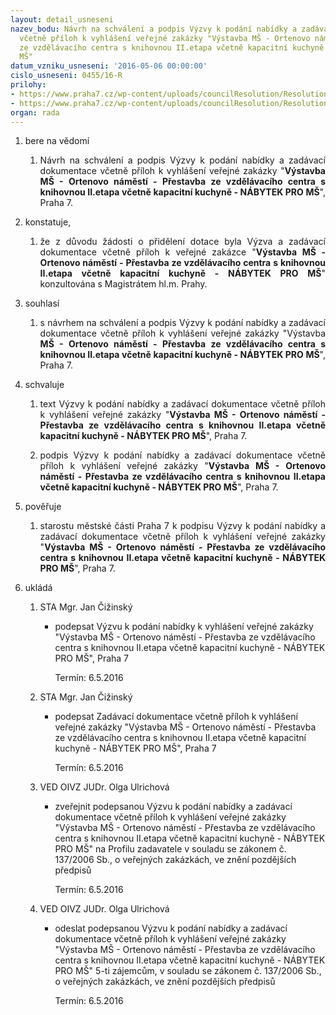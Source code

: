 ```yaml
---
layout: detail_usneseni
nazev_bodu: Návrh na schválení a podpis Výzvy k podání nabídky a zadávací dokumentace
  včetně příloh k vyhlášení veřejné zakázky "Výstavba MŠ - Ortenovo náměstí - Přestavba
  ze vzdělávacího centra s knihovnou II.etapa včetně kapacitní kuchyně - NÁBYTEK PRO
  MŠ"
datum_vzniku_usneseni: '2016-05-06 00:00:00'
cislo_usneseni: 0455/16-R
prilohy:
- https://www.praha7.cz/wp-content/uploads/councilResolution/Resolutions/27667/export/1Duvodovazprava~55501.doc
- https://www.praha7.cz/wp-content/uploads/councilResolution/Resolutions/27667/export/export~299424.pdf
organ: rada
---
```

<ol class="urzList_view" id="urzList">
<li id="" class="urzClass1"><span name="1">bere na vědomí</span> 
<ol class="urzOlClass">
<li id="" class="urzClass2" style="TEXT-ALIGN: justify"><span><p style="TEXT-ALIGN: justify" data-mce-style="text-align: justify;">Návrh na schválení a podpis Výzvy k podání nabídky a zadávací dokumentace včetně příloh k vyhlášení veřejné zakázky "<strong>Výstavba MŠ - Ortenovo náměstí - Přestavba ze vzdělávacího centra s knihovnou II.etapa včetně kapacitní kuchyně - NÁBYTEK PRO MŠ</strong>", Praha 7.</p></span></li></ol></li>
<li id="" class="urzClass1"><span name="50">konstatuje,</span> 
<ol class="urzOlClass">
<li id="" class="urzClass2" style="TEXT-ALIGN: justify"><span><p style="TEXT-ALIGN: justify" data-mce-style="text-align: justify;">že z důvodu žádosti o přidělení dotace byla Výzva a zadávací dokumentace včetně příloh k veřejné zakázce "<strong>Výstavba MŠ - Ortenovo náměstí - Přestavba ze vzdělávacího centra s knihovnou II.etapa včetně kapacitní kuchyně - NÁBYTEK PRO MŠ</strong>" konzultována s Magistrátem hl.m. Prahy.</p></span></li></ol></li>
<li id="" class="urzClass1"><span name="26">souhlasí</span> 
<ol class="urzOlClass">
<li id="" class="urzClass2" style="TEXT-ALIGN: justify"><span><p style="TEXT-ALIGN: justify" data-mce-style="text-align: justify;">s návrhem na schválení a podpis Výzvy k podání nabídky a zadávací dokumentace včetně příloh k vyhlášení veřejné zakázky "Výstavba <strong>MŠ - Ortenovo náměstí - Přestavba ze vzdělávacího centra s knihovnou II.etapa včetně kapacitní kuchyně - NÁBYTEK PRO MŠ</strong>", Praha 7.</p></span></li></ol></li>
<li id="" class="urzClass1"><span name="24">schvaluje</span> 
<ol class="urzOlClass">
<li id="" class="urzClass2" style="TEXT-ALIGN: justify"><span><p style="TEXT-ALIGN: justify" data-mce-style="text-align: justify;">text Výzvy k podání nabídky a zadávací dokumentace včetně příloh k vyhlášení veřejné zakázky "<strong>Výstavba MŠ - Ortenovo náměstí - Přestavba ze vzdělávacího centra s knihovnou II.etapa včetně kapacitní kuchyně - NÁBYTEK PRO MŠ</strong>", Praha 7.</p></span></li>
<li id="" class="urzClass2" style="TEXT-ALIGN: justify"><span><p style="TEXT-ALIGN: justify" data-mce-style="text-align: justify;">podpis Výzvy k podání nabídky a zadávací dokumentace včetně příloh k vyhlášení veřejné zakázky "<strong>Výstavba MŠ - Ortenovo náměstí - Přestavba ze vzdělávacího centra s knihovnou II.etapa včetně kapacitní kuchyně - NÁBYTEK PRO MŠ</strong>", Praha 7.</p></span></li></ol></li>
<li id="" class="urzClass1"><span name="16">pověřuje</span> 
<ol class="urzOlClass">
<li id="" class="urzClass2" style="TEXT-ALIGN: justify"><span><p style="TEXT-ALIGN: justify" data-mce-style="text-align: justify;">starostu městské části Praha 7 k podpisu Výzvy k podání nabídky a zadávací dokumentace včetně příloh k vyhlášení veřejné zakázky "<strong>Výstavba MŠ - Ortenovo náměstí - Přestavba ze vzdělávacího centra s knihovnou II.etapa včetně kapacitní kuchyně - NÁBYTEK PRO MŠ</strong>", Praha 7.</p></span></li></ol></li><li class="urzClass1" id="urzUkoly"><span name="1">ukládá</span><ol class="urzOlClass"><li class="urzClass2"><span><p>STA Mgr. Jan Čižinský</p></span><ul class="urzUlClass"><li class="urzClass3"><span><p>podepsat Výzvu k podání nabídky k vyhlášení veřejné zakázky "Výstavba MŠ - Ortenovo náměstí - Přestavba ze vzdělávacího centra s knihovnou II.etapa včetně kapacitní kuchyně - NÁBYTEK PRO MŠ", Praha 7</p></span><span class="urzUkolTermin">  Termín:&nbsp;6.5.2016</span></li></ul></li><li class="urzClass2"><span><p>STA Mgr. Jan Čižinský</p></span><ul class="urzUlClass"><li class="urzClass3"><span><p>podepsat Zadávací dokumentace včetně příloh k vyhlášení veřejné zakázky "Výstavba MŠ - Ortenovo náměstí - Přestavba ze vzdělávacího centra s knihovnou II.etapa včetně kapacitní kuchyně - NÁBYTEK PRO MŠ", Praha 7</p></span><span class="urzUkolTermin">  Termín:&nbsp;6.5.2016</span></li></ul></li><li class="urzClass2"><span><p>VED OIVZ JUDr. Olga Ulrichová</p></span><ul class="urzUlClass"><li class="urzClass3"><span><p>zveřejnit podepsanou Výzvu k podání nabídky a zadávací dokumentace včetně příloh k vyhlášení veřejné zakázky "Výstavba MŠ - Ortenovo náměstí - Přestavba ze vzdělávacího centra s knihovnou II.etapa včetně kapacitní kuchyně - NÁBYTEK PRO MŠ" na Profilu zadavatele v souladu se zákonem č. 137/2006 Sb., o veřejných zakázkách, ve znění pozdějších předpisů</p></span><span class="urzUkolTermin">  Termín:&nbsp;6.5.2016</span></li></ul></li><li class="urzClass2"><span><p>VED OIVZ JUDr. Olga Ulrichová</p></span><ul class="urzUlClass"><li class="urzClass3"><span><p>odeslat podepsanou Výzvu k podání nabídky a zadávací dokumentace včetně příloh k vyhlášení veřejné zakázky "Výstavba MŠ - Ortenovo náměstí - Přestavba ze vzdělávacího centra s knihovnou II.etapa včetně kapacitní kuchyně - NÁBYTEK PRO MŠ" 5-ti zájemcům, v souladu se zákonem č. 137/2006 Sb., o veřejných zakázkách, ve znění pozdějších předpisů</p></span><span class="urzUkolTermin">  Termín:&nbsp;6.5.2016</span></li></ul></li></ol></li>
</ol>